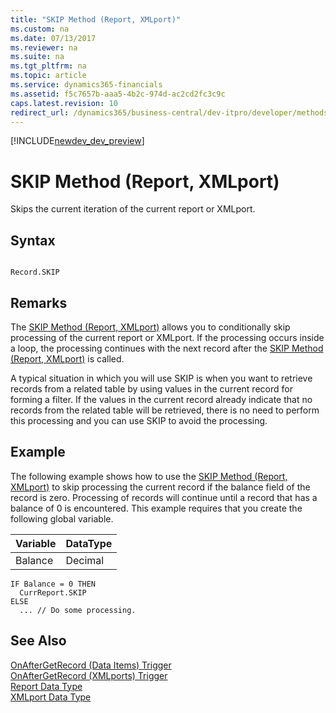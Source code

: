 ```yaml
---
title: "SKIP Method (Report, XMLport)"
ms.custom: na
ms.date: 07/13/2017
ms.reviewer: na
ms.suite: na
ms.tgt_pltfrm: na
ms.topic: article
ms.service: dynamics365-financials
ms.assetid: f5c7657b-aaa5-4b2c-974d-ac2cd2fc3c9c
caps.latest.revision: 10
redirect_url: /dynamics365/business-central/dev-itpro/developer/methods/devenv-al-method-reference
---
```


[!INCLUDE[newdev_dev_preview](../includes/newdev_dev_preview.md)]

# SKIP Method (Report, XMLport)
Skips the current iteration of the current report or XMLport.  

## Syntax  

```  

Record.SKIP  
```  

## Remarks  
 The [SKIP Method \(Report, XMLport\)](devenv-SKIP-Method-Report-XMLport.md) allows you to conditionally skip processing of the current report or XMLport. If the processing occurs inside a loop, the processing continues with the next record after the [SKIP Method \(Report, XMLport\)](devenv-SKIP-Method-Report-XMLport.md) is called.  

 A typical situation in which you will use SKIP is when you want to retrieve records from a related table by using values in the current record for forming a filter. If the values in the current record already indicate that no records from the related table will be retrieved, there is no need to perform this processing and you can use SKIP to avoid the processing.  

## Example  
 The following example shows how to use the [SKIP Method \(Report, XMLport\)](devenv-SKIP-Method-Report-XMLport.md) to skip processing the current record if the balance field of the record is zero. Processing of records will continue until a record that has a balance of 0 is encountered. This example requires that you create the following global variable.  

|Variable|DataType|  
|--------------|--------------|  
|Balance|Decimal|  

```  
IF Balance = 0 THEN  
  CurrReport.SKIP  
ELSE  
  ... // Do some processing.  
```  

## See Also  
 [OnAfterGetRecord \(Data Items\) Trigger](../triggers/devenv-OnAfterGetRecord-Data-Items-Trigger.md)   
 [OnAfterGetRecord \(XMLports\) Trigger](../triggers/devenv-OnAfterGetRecord-XMLports-Trigger.md)   
 [Report Data Type](../datatypes/devenv-Report-Data-Type.md)   
 [XMLport Data Type](../datatypes/devenv-XMLport-Data-Type.md)
